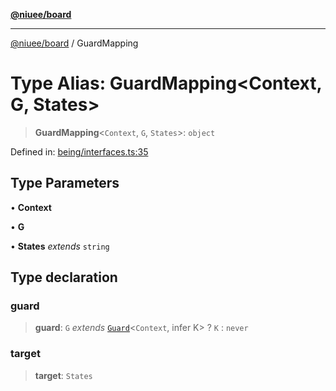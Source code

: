 [**@niuee/board**](../README.md)

***

[@niuee/board](../globals.md) / GuardMapping

# Type Alias: GuardMapping\<Context, G, States\>

> **GuardMapping**\<`Context`, `G`, `States`\>: `object`

Defined in: [being/interfaces.ts:35](https://github.com/niuee/board/blob/e6c1edcccf6525a0cc9088782c7c4653e837f533/src/being/interfaces.ts#L35)

## Type Parameters

• **Context**

• **G**

• **States** *extends* `string`

## Type declaration

### guard

> **guard**: `G` *extends* [`Guard`](Guard.md)\<`Context`, infer K\> ? `K` : `never`

### target

> **target**: `States`

